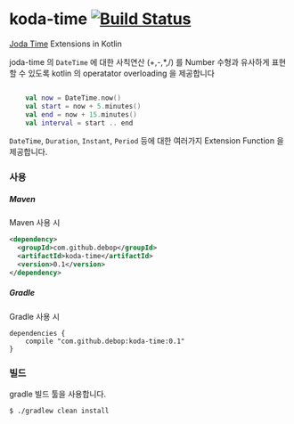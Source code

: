 # koda-time [![Build Status](https://travis-ci.org/debop/koda-time.png)](https://travis-ci.org/debop/koda-time)

[Joda Time](http://joda.org) Extensions in Kotlin

joda-time 의 `DateTime` 에 대한 사칙연산 (+,-,*,/) 를 Number 수형과 유사하게 표현할 수 있도록
kotlin 의 operatator overloading 을 제공합니다

```kotlin

    val now = DateTime.now()
    val start = now + 5.minutes()
    val end = now + 15.minutes()
    val interval = start .. end
```

`DateTime`, `Duration`, `Instant`, `Period` 등에 대한 여러가지 Extension Function 을 제공합니다.

### 사용

##### Maven

Maven 사용 시

```xml
<dependency>
  <groupId>com.github.debop</groupId>
  <artifactId>koda-time</artifactId>
  <version>0.1</version>
</dependency>
```

##### Gradle
Gradle 사용 시
```
dependencies {
    compile "com.github.debop:koda-time:0.1"
}
```

### 빌드

gradle 빌드 툴을 사용합니다.

```
$ ./gradlew clean install
```